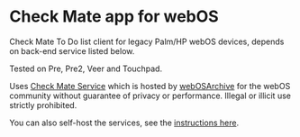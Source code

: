 # Check Mate app for webOS

Check Mate To Do list client for legacy Palm/HP webOS devices, depends on back-end service listed below.

Tested on Pre, Pre2, Veer and Touchpad.

Uses [Check Mate Service](https://github.com/codepoet80/checkmate-service) which is hosted by [webOSArchive](http://www.webosarchive.com) for the webOS community without guarantee of privacy or performance. Illegal or illicit use strictly prohibited. 

You can also self-host the services, see the [instructions here](https://github.com/codepoet80/checkmate-service/blob/main/README.md).
